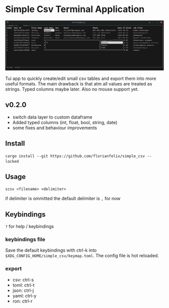 # Simple Csv Terminal Application

![Alt text](simple_csv.png "Optional Title")

Tui app to quickly create/edit small csv tables and export them into more useful formats.
The main drawback is that atm all values are treated as strings.
Typed columns maybe later. Also no mouse support yet.

## v0.2.0
- switch data layer to custom dataframe
- Added typed columns (int, float, bool, string, date)
- some fixes and behaviour improvements

## Install
`cargo install --git https://github.com/florianfelix/simple_csv --locked`

## Usage
`scsv <filename> <delimiter>`

if delimiter is ommitted the default delimiter is `,` for now

## Keybindings
`?` for help / keybindings

### keybindings file
Save the default keybindings with ctrl-k into `$XDG_CONFIG_HOME/simple_csv/keymap.toml`.
The config file is hot reloaded.

### export
- csv: ctrl-s
- toml: ctrl-t
- json: ctrl-j
- yaml: ctrl-y
- ron: ctrl-r
